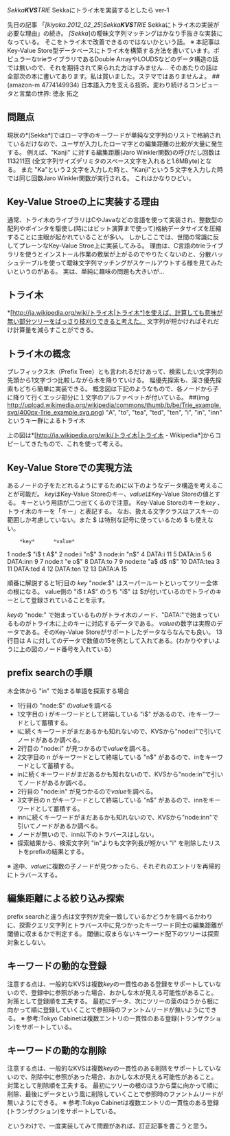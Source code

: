 *Sekka**KVS**TRIE* Sekkaにトライ木を実装するとしたら ver-1

先日の記事 「*[kiyoka.2012_02_25*]*Sekka**KVS**TRIE* Sekkaにトライ木の実装が必要な理由」の続き。
*[Sekka*]の曖昧文字列マッチングはかなり手抜きな実装になっている。
そこをトライ木で改善できるのではないかという話。
※ 本記事はKey-Value Store型データベースにトライ木を構築する方法を書いています。ポピュラーなtrieライブラリであるDouble ArrayやLOUDSなどのデータ構造の話では無いので、それを期待されて来られた方はすみません… そのあたりの話は全部次の本に書いてあります。私は買いました。ステマではありませんよ。
 ##(amazon-m 4774149934) 日本語入力を支える技術。変わり続けるコンピュータと言葉の世界: 徳永 拓之

## 問題点
現状の*[Sekka*]ではローマ字のキーワードが単純な文字列のリストで格納されているだけなので、ユーザが入力したローマ字との編集距離の比較が大量に発生する。
例えば、"Kanji" に対する編集距離(Jaro Winkler関数)の呼びだし回数は 113211回 (全文字列サイズデリミタのスペース文字を入れると1.6MByte)となる。
また "Ka"という２文字を入力した時と、"Kanji"という５文字を入力した時では同じ回数Jaro Winkler関数が実行される。
これはかなりひどい。

## Key-Value Stroeの上に実装する理由
通常、トライ木のライブラリはCやJavaなどの言語を使って実装され、整数型の配列やポインタを駆使し(時にはビット演算まで使って)格納データサイズを圧縮することに主眼が起かれていることが多い。
しかしここでは、世間の常識に反してプレーンなKey-Value Stroe上に実装してみる。
理由は、C言語のtrieライブラリを使うとインストール作業の敷居が上がるのでやりたくないのと、分散ハッシュテーブルを使って曖昧文字列マッチングがスケールアウトする様を見てみたいというのがある。
実は、単純に趣味の問題も大きいが…

## トライ木
*[http://ja.wikipedia.org/wiki/トライ木|トライ木*]を使えば、計算しても意味が無い部分ツリーをばっさり枝刈りできると考えた。
文字列が短かければそれだけ計算量を減らすことができる。

## トライ木の概念
プレフィックス木（Prefix Tree）とも言われるだけあって、検索したい文字列の先頭から1文字づつ比較しながら木を降りていける。
幅優先探索も、深さ優先探索もどちら簡単に実装できる。
概念図は下記のようなもので、各ノードから子に降りて行くエッジ部分に１文字のアルファベットが付いている。
 ##(img http://upload.wikimedia.org/wikipedia/commons/thumb/b/be/Trie_example.svg/400px-Trie_example.svg.png)
"A", "to", "tea", "ted", "ten", "i", "in", "inn" というキー群によるトライ木

上の図は*[http://ja.wikipedia.org/wiki/トライ木|トライ木 - Wikipedia*]からコピーしてきたもので、これを使って考える。

## Key-Value Storeでの実現方法
あるノードの子をたどれるようにするために以下のようなデータ構造を考えることが可能だ。
*key*はKey-Value Storeのキー、*value*はKey-Value Storeの値とする。
キーという用語が二つ出てくるので注意。
Key-Value Storeのキーを*key* 、トライ木のキーを「キー」と表記する。
なお、扱える文字クラスはアスキーの範囲しか考慮していない。また $ は特別な記号に使っているため $ も使えない。

        *key*      *value*
   1   node:$     "i$ t A$"
   2   node:i     "n$"
   3   node:in    "n$"
   4   DATA:i     11
   5   DATA:in    5
   6   DATA:inn   9
   7   node:t     "e o$"
   8   DATA:to    7
   9   node:te    "a$ d$ n$"
  10   DATA:tea   3
  11   DATA:ted   4
  12   DATA:ten   12
  13   DATA:A     15

順番に解説すると1行目の *key* "node:$" はスーパールートといってツリー全体の根になる。
value側の "i$ t A$" のうち "i$" は $が付いているのでトライのキーとして登録されていることを示す。

*key*の "node:" で始まっているものがトライ木のノード、"DATA:"で始まっているものがトライ木に上のキーに対応するデータである。
*value*の数字は実際のデータである。そのKey-Value Storeがサポートしたデータならなんでも良い。
13行目は A に対してのデータで数値の15を例として入れてある。(わかりやすいように上の図のノード番号を入れている)

## prefix searchの手順
木全体から "in" で始まる単語を探索する場合
- 1行目の "node:$" の*value*を調べる
- 1文字目の i がキーワードとして終端している "i$" があるので、iをキーワードとして蓄積する。
- iに続くキーワードがまだあるかも知れないので、KVSから"node:i"で引いてノードがあるか調べる。
- 2行目の "node:i" が見つかるので*value*を調べる。
- 2文字目の n がキーワードとして終端している "n$" があるので、inをキーワードとして蓄積する。
- inに続くキーワードがまだあるかも知れないので、KVSから"node:in"で引いてノードがあるか調べる。
- 2行目の "node:in" が見つかるので*value*を調べる。
- 3文字目の n がキーワードとして終端している "n$" があるので、innをキーワードとして蓄積する。
- innに続くキーワードがまだあるかも知れないので、KVSから"node:inn"で引いてノードがあるか調べる。
- ノードが無いので、inn以下のトラバースはしない。
- 探索結果から、検索文字列 "in"よりも文字列長が短かい "i" を削除したリストをprefixの結果とする。

※ 途中、*value*に複数の子ノードが見つかったら、それぞれのエントリを再帰的にトラバースする。

## 編集距離による絞り込み探索
prefix searchと違う点は文字列が完全一致しているかどうかを調べるかわりに、探索クエリ文字列とトラバース中に見つかったキーワード同士の編集距離が閾値に収まるかで判定する。
閾値に収まらないキーワード配下のツリーは探索対象としない。

## キーワードの動的な登録
注意する点は、一般的なKVSは複数*key*の一貫性のある登録をサポートしていないので、登録中に参照があった場合、おかしな木が見える可能性があること。
対策として登録順を工夫する。
最初にデータ、次にツリーの葉のほうから根に向かって順に登録していくことで参照時のファントムリードが無いようにできる。
※ 参考:Tokyo Cabinetは複数エントリの一貫性のある登録(トランザクション)をサポートしている。

## キーワードの動的な削除
注意する点は、一般的なKVSは複数*key*の一貫性のある削除をサポートしていないので、削除中に参照があった場合、おかしな木が見える可能性があること。
対策として削除順を工夫する。
最初にツリーの根のほうから葉に向かって順に削除、最後にデータという風に削除していくことで参照時のファントムリードが無いようにできる。
※ 参考:Tokyo Cabinetは複数エントリの一貫性のある登録(トランザクション)をサポートしている。

というわけで、一度実装してみて問題があれば、訂正記事を書こうと思う。
